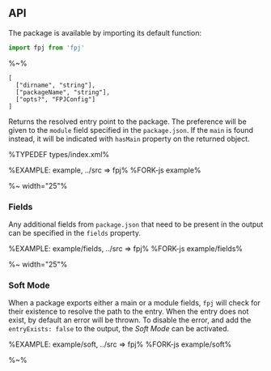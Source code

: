 ## API

The package is available by importing its default function:

```js
import fpj from 'fpj'
```

%~%

```## async fpj => FPJReturn
[
  ["dirname", "string"],
  ["packageName", "string"],
  ["opts?", "FPJConfig"]
]
```

Returns the resolved entry point to the package. The preference will be given to the `module` field specified in the `package.json`. If the `main` is found instead, it will be indicated with `hasMain` property on the returned object.

%TYPEDEF types/index.xml%

%EXAMPLE: example, ../src => fpj%
%FORK-js example%

%~ width="25"%

### Fields

Any additional fields from `package.json` that need to be present in the output can be specified in the `fields` property.

%EXAMPLE: example/fields, ../src => fpj%
%FORK-js example/fields%

%~ width="25"%

### Soft Mode

When a package exports either a main or a module fields, `fpj` will check for their existence to resolve the path to the entry. When the entry does not exist, by default an error will be thrown. To disable the error, and add the `entryExists: false` to the output, the _Soft Mode_ can be activated.

%EXAMPLE: example/soft, ../src => fpj%
%FORK-js example/soft%

%~%